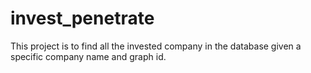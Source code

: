 # invest_penetrate
This project is to find all the invested company in the database given a specific company name and graph id.

